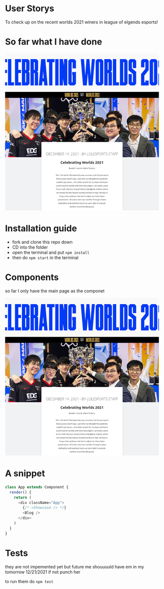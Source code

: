 # User Storys
To check up on the recent worlds 2021 winers in league of elgends esports!

# So far what I have done
![image](webpagesnippet.png)

# Installation guide
- fork and clone this repo down
- CD into the folder 
- open the terminal and put ``` npm install ```
- then do ``` npm start ``` in the terminal

# Components

so far I only have the main page as the componet 

![image](webpagesnippet.png)

# A snippet

``` js
class App extends Component {
  render() {
    return (
      <div className="App">
        {/* <Showcase /> */}
        <Blog />
      </div>
    )
  }
}

``` 

# Tests

they are not impemented yet but future me shouuuuld have em in my tomorrow 12/21/2021 if not punch her

to run them do ``` npm test ```